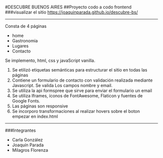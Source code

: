 #DESCUBRE BUENOS AIRES
##Proyecto codo a codo frontend
###visualizar el sitio
https://joaquinparada.github.io/descubre-bs/

------------


Consta de 4 páginas
* home
* Gastronomia
* Lugares
* Contacto

Se implemento, html, css y javaScript vanilla.
1. Se etilizó etiquetas semánticas para estructurar el sitio en todas las páginas
2. Contiene un formulario de contacto con validación realizada mediante Javascript. Se valida Los campos nombre y email.
3. Se utiliza la api formspree que sirve para enviar el formulario un email
4. Se utiliza Iframes, íconos de FontAwesome, Flaticon y fuentes de Google Fonts.
5. Las páginas son responsive
1. Se incorporo transformaciones al realizar hovers sobre el boton empezar en index.html

------------

###Integrantes
* Carla González
* Joaquín Parada
* Milagros Florenza
